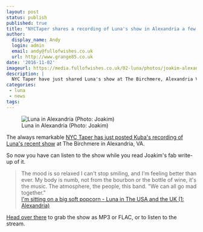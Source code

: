 ```yaml
---
layout: post
status: publish
published: true
title: "NYCTaper shares a recording of Luna's show in Alexandria a few weeks back"
author:
  display_name: Andy
  login: admin
  email: andy@fullofwishes.co.uk
  url: http://www.grange85.co.uk
date: '2016-11-02'
imageurl: https://media.fullofwishes.co.uk/02-luna/photos/joakim-alexandria/joakim-luna-alexandria-020.jpg
description: |
  NYC Taper have just shared Luna's show at The Birchmere, Alexandria VA from a couple of weeks back.
categories:
 - luna
 - news
tags:
---
```

<figure class="caption aligncenter"><img src="https://media.fullofwishes.co.uk/02-luna/photos/joakim-alexandria/joakim-luna-alexandria-020.jpg" alt="Luna in Alexandria (Photo: Joakim)" /><figcaption class="caption-text">Luna in Alexandria (Photo: Joakim)</figcaption></figure>
<p class="lead">The always remarkable <a href="http://www.nyctaper.com/2016/11/luna-september-29-2016-alexandria-va/">NYC Taper has just posted Kuba's recording of Luna's recent show</a> at The Birchmere in Alexandria, VA.</p>

<p>So now you have can listen to the show while you read Joakim's fab write-up of it.</p>

<blockquote>The mood is so relaxed I can't stop smiling, and I'm feeling better than ever. My body is numb, not from the bourbon or the bottle of wine, it's the music. The atmosphere, the people, this band. "We can all go mad together."
<footer><a href="/2016/10/29/luna-in-the-usa-and-uk-1-alexandria/">I'm sitting on a big soft popcorn - Luna in The USA and the UK (1: Alexandria)</a></footer>
</blockquote>


<p><a href="http://www.nyctaper.com/2016/11/luna-september-29-2016-alexandria-va/">Head over there</a> to grab the show as MP3 or FLAC, or to listen to the stream.</p>


